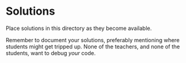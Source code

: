 # Solutions
Place solutions in this directory as they become available.

Remember to document your solutions, preferably mentioning where
students might get tripped up. None of the teachers, and none of the students,
want to debug *your* code.
